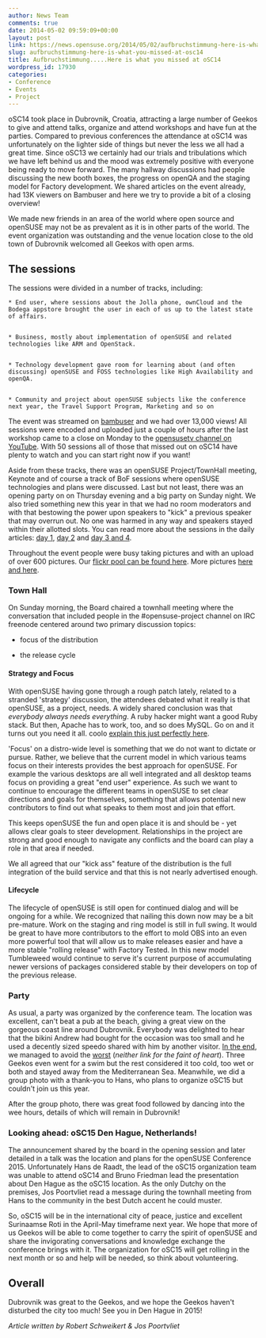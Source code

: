 ```yaml
---
author: News Team
comments: true
date: 2014-05-02 09:59:09+00:00
layout: post
link: https://news.opensuse.org/2014/05/02/aufbruchstimmung-here-is-what-you-missed-at-osc14/
slug: aufbruchstimmung-here-is-what-you-missed-at-osc14
title: Aufbruchstimmung.....Here is what you missed at oSC14
wordpress_id: 17930
categories:
- Conference
- Events
- Project
---
```


oSC14 took place in Dubrovnik, Croatia, attracting a large number of Geekos to give and attend talks, organize and attend workshops and have fun at the parties. Compared to previous conferences the attendance at oSC14 was unfortunately on the lighter side of things but never the less we all had a great time. Since oSC13 we certainly had our trials and tribulations which we have left behind us and the mood was extremely positive with everyone being ready to move forward. The many hallway discussions had people discussing the new booth boxes, the progress on openQA and the staging model for Factory development. We shared articles on the event already, had 13K viewers on Bambuser and here we try to provide a bit of a closing overview!<!-- more -->

We made new friends in an area of the world where open source and openSUSE may not be as prevalent as it is in other parts of the world. The event organization was outstanding and the venue location close to the old town of Dubrovnik welcomed all Geekos with open arms.


## The sessions


The sessions were divided in a number of tracks, including:




	
    * End user, where sessions about the Jolla phone, ownCloud and the Bodega appstore brought the user in each of us up to the latest state of affairs.

	
    * Business, mostly about implementation of openSUSE and related technologies like ARM and OpenStack.

	
    * Technology development gave room for learning about (and often discussing) openSUSE and FOSS technologies like High Availability and openQA.

	
    * Community and project about openSUSE subjects like the conference next year, the Travel Support Program, Marketing and so on



The event was streamed on [bambuser](http://bambuser.com/) and we had over 13,000 views! All sessions were encoded and uploaded just a couple of hours after the last workshop came to a close on Monday to the [opensusetv channel on YouTube](http://tinyurl.com/osc14youtube). With 50 sessions all of those that missed out on oSC14 have plenty to watch and you can start right now if you want!



Aside from these tracks, there was an openSUSE Project/TownHall meeting, Keynote and of course a track of BoF sessions where openSUSE technologies and plans were discussed. Last but not least, there was an opening party on on Thursday evening and a big party on Sunday night. We also tried something new this year in that we had no room moderators and with that bestowing the power upon speakers to "kick" a previous speaker that may overrun out. No one was harmed in any way and speakers stayed within their allotted slots. You can read more about the sessions in the daily articles: [day 1](https://news.opensuse.org/2014/04/25/osc-2014-1st-day/), [day 2](https://news.opensuse.org/2014/04/27/osc-2014-2nd-day/) and [day 3 and 4](https://news.opensuse.org/2014/04/28/osc-2014-3rd-4th-day/).

Throughout the event people were busy taking pictures and with an upload of over 600 pictures. Our [flickr pool can be found here](https://www.flickr.com/groups/osc14). More pictures [here](https://plus.google.com/u/0/+MarcelK%C3%BChlhorn/posts) [and here](https://plus.google.com/u/0/113385548251515365143/posts).






### Town Hall


On Sunday morning, the Board chaired a townhall meeting where the conversation that included people in the #opensuse-project channel on IRC freenode centered around two primary discussion topics:



	
  * focus of the distribution

	
  * the release cycle




#### Strategy and Focus


With openSUSE having gone through a rough patch lately, related to a stranded 'strategy' discussion, the attendees debated what it really is that openSUSE, as a project, needs. A widely shared conclusion was that _everybody always needs everything_. A ruby hacker might want a good Ruby stack. But then, Apache has to work, too, and so does MySQL. Go on and it turns out you need it all. coolo [explain this just perfectly here](http://youtu.be/kP85sUpideM?t=36m20s).

'Focus' on a distro-wide level is something that we do not want to dictate or pursue. Rather, we believe that the current model in which various teams focus on their interests provides the best approach for openSUSE. For example the various desktops are all well integrated and all desktop teams focus on providing a great "end user" experience. As such we want to continue to encourage the different teams in openSUSE to set clear directions and goals for themselves, something that allows potential new contributors to find out what speaks to them most and join that effort.

This keeps openSUSE the fun and open place it is and should be - yet allows clear goals to steer development. Relationships in the project are strong and good enough to navigate any conflicts and the board can play a role in that area if needed.

We all agreed that our "kick ass" feature of the distribution is the full integration of the build service and that this is not nearly advertised enough.


#### Lifecycle


The lifecycle of openSUSE is still open for continued dialog and will be ongoing for a while. We recognized that nailing this down now may be a bit pre-mature. Work on the staging and ring model is still in full swing. It would be great to have more contributors to the effort to mold OBS into an even more powerful tool that will allow us to make releases easier and have a more stable "rolling release" with Factory Tested. In this new model Tumbleweed would continue to serve it's current purpose of accumulating newer versions of packages considered stable by their developers on top of the previous release.


### Party


As usual, a party was organized by the conference team. The location was excellent, can't beat a pub at the beach, giving a great view on the gorgeous coast line around Dubrovnik. Everybody was delighted to hear that the bikini Andrew had bought for the occasion was too small and he used a decently sized speedo shared with him by another visitor. [In the end](https://plus.google.com/+AndrewWafaa/posts/c8pEUtRtMKB), we managed to avoid the [worst](https://plus.google.com/104341033738676731182/posts/KqDUTRcta3K) (_neither link for the faint of heart_). Three Geekos even went for a swim but the rest considered it too cold, too wet or both and stayed away from the Mediterranean Sea. Meanwhile, we did a group photo with a thank-you to Hans, who plans to organize oSC15 but couldn't join us this year.

After the group photo, there was great food followed by dancing into the wee hours, details of which will remain in Dubrovnik!


### Looking ahead: oSC15 Den Hague, Netherlands!


The announcement shared by the board in the opening session and later detailed in a talk was the location and plans for the openSUSE Conference 2015. Unfortunately Hans de Raadt, the lead of the oSC15 organization team was unable to attend oSC14 and Bruno Friedman lead the presentation about Den Hague as the oSC15 location. As the only Dutchy on the premises, Jos Poortvliet read a message during the townhall meeting from Hans to the community in the best Dutch accent he could muster.

So, oSC15 will be in the international city of peace, justice and excellent Surinaamse Roti in the April-May timeframe next year. We hope that more of us Geekos will be able to come together to carry the spirit of openSUSE and share the invigorating conversations and knowledge exchange the conference brings with it. The organization for oSC15 will get rolling in the next month or so and help will be needed, so think about volunteering.


## Overall


Dubrovnik was great to the Geekos, and we hope the Geekos haven't disturbed the city too much! See you in Den Hague in 2015!

_Article written by Robert Schweikert & Jos Poortvliet_
